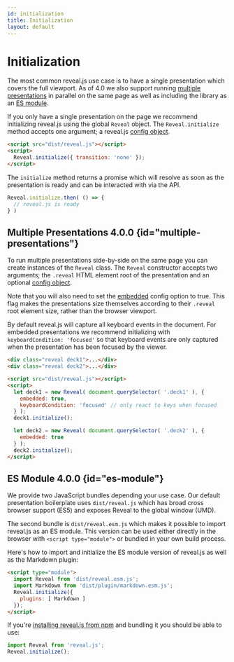 ```yaml
---
id: initialization
title: Initialization
layout: default
---
```


# Initialization

The most common reveal.js use case is to have a single presentation which covers the full viewport. As of 4.0 we also support running [multiple presentations](#multiple-presentations) in parallel on the same page as well as including the library as an [ES module](#es-module).

If you only have a single presentation on the page we recommend initializing reveal.js using the global `Reveal` object. The `Reveal.initialize` method accepts one argument; a reveal.js [config object](/config/).
```html
<script src="dist/reveal.js"></script>
<script>
  Reveal.initialize({ transition: 'none' });
</script>
```

The `initialize` method returns a promise which will resolve as soon as the presentation is ready and can be interacted with via the API.
```js
Reveal.initialize.then( () => {
  // reveal.js is ready
} )
```

## Multiple Presentations <span class="r-version-badge new">4.0.0</span> {id="multiple-presentations"}

To run multiple presentations side-by-side on the same page you can create instances of the `Reveal` class. The `Reveal` constructor accepts two arguments; the `.reveal` HTML element root of the presentation and an optional [config object](/config/options/).

Note that you will also need to set the [embedded](/presentation-size/#embedded) config option to true. This flag makes the presentations size themselves according to their `.reveal` root element size, rather than the browser viewport.

By default reveal.js will capture all keyboard events in the document. For embedded presentations we recommend initializing with `keyboardCondition: 'focused'` so that keyboard events are only captured when the presentation has been focused by the viewer.

```html
<div class="reveal deck1">...</div>
<div class="reveal deck2">...</div>

<script src="dist/reveal.js"></script>
<script>
  let deck1 = new Reveal( document.querySelector( '.deck1' ), {
    embedded: true,
    keyboardCondition: 'focused' // only react to keys when focused
  } );
  deck1.initialize();

  let deck2 = new Reveal( document.querySelector( '.deck2' ), {
    embedded: true
  } );
  deck2.initialize();
</script>
```

## ES Module <span class="r-version-badge new">4.0.0</span> {id="es-module"}

We provide two JavaScript bundles depending your use case. Our default presentation boilerplate uses `dist/reveal.js` which has broad cross browser support (ES5) and exposes Reveal to the global window (UMD).

The second bundle is `dist/reveal.esm.js` which makes it possible to import reveal.js as an ES module. This version can be used either directly in the browser with `<script type="module">` or bundled in your own build process.

Here's how to import and initialize the ES module version of reveal.js as well as the Markdown plugin:

```html
<script type="module">
  import Reveal from 'dist/reveal.esm.js';
  import Markdown from 'dist/plugin/markdown.esm.js';
  Reveal.initialize({
    plugins: [ Markdown ]
  });
</script>
```

If you're [installing reveal.js from npm](/installation/#installing-from-npm) and bundling it you should be able to use:
```js
import Reveal from 'reveal.js';
Reveal.initialize();
```

